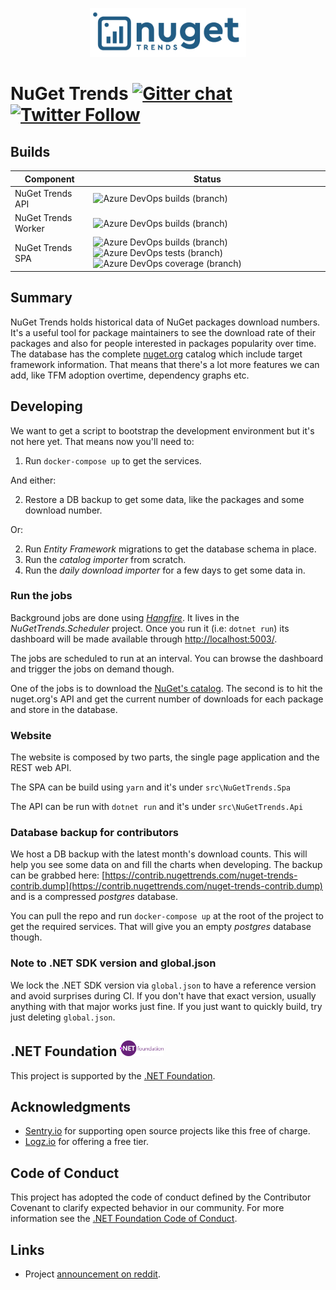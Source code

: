 <p align="center">
  <a href="https://nugettrends.com" target="_blank" align="center">
    <img src=".github/nuget-trends-full-logo.png" width="250">
  </a>
  <br />
</p>

# NuGet Trends [![Gitter chat](https://img.shields.io/gitter/room/NuGetTrends/Lobby.svg)](https://gitter.im/NuGetTrends/Lobby) [![Twitter Follow](https://img.shields.io/twitter/follow/NuGetTrends?label=NuGetTrends&style=social)](https://twitter.com/intent/follow?screen_name=NuGetTrends)

## Builds

| Component | Status |
|-----------|--------|
| NuGet Trends API | ![Azure DevOps builds (branch)](https://img.shields.io/azure-devops/build/nugettrends/nuget-trends/2/master)|
| NuGet Trends Worker | ![Azure DevOps builds (branch)](https://img.shields.io/azure-devops/build/nugettrends/nuget-trends/5/master) |
| NuGet Trends SPA | ![Azure DevOps builds (branch)](https://img.shields.io/azure-devops/build/nugettrends/nuget-trends/6/master) ![Azure DevOps tests (branch)](https://img.shields.io/azure-devops/tests/nugettrends/nuget-trends/6/master) ![Azure DevOps coverage (branch)](https://img.shields.io/azure-devops/coverage/nugettrends/nuget-trends/6/master) |

## Summary

NuGet Trends holds historical data of NuGet packages download numbers.
It's a useful tool for package maintainers to see the download rate of their packages and also for people interested in packages popularity over time.
The database has the complete [nuget.org](https://www.nuget.org/) catalog which include target framework information.
That means that there's a lot more features we can add, like TFM adoption overtime, dependency graphs etc.

## Developing

We want to get a script to bootstrap the development environment but it's not here yet.
That means now you'll need to:

1. Run `docker-compose up` to get the services.

And either:

2. Restore a DB backup to get some data, like the packages and some download number.

Or:

2. Run _Entity Framework_ migrations to get the database schema in place.
3. Run the _catalog importer_ from scratch.
4. Run the _daily download importer_ for a few days to get some data in.

### Run the jobs

Background jobs are done using [_Hangfire_](https://github.com/HangfireIO/Hangfire). It lives in the
_NuGetTrends.Scheduler_ project. Once you run it (i.e: `dotnet run`) its dashboard will be made available through [http://localhost:5003/](http://localhost:5003/).

The jobs are scheduled to run at an interval. You can browse the dashboard and trigger the jobs on demand though.

One of the jobs is to download the [NuGet's catalog](https://docs.microsoft.com/en-us/nuget/api/catalog-resource).
The second is to hit the nuget.org's API and get the current number of downloads for each package and store in the database.

### Website

The website is composed by two parts, the single page application and the REST web API.

The SPA can be build using `yarn` and it's under `src\NuGetTrends.Spa`

The API can be run with `dotnet run` and it's under `src\NuGetTrends.Api`

### Database backup for contributors

We host a DB backup with the latest month's download counts. This will help you see some data on and fill the charts when developing.
The backup can be grabbed here: [https://contrib.nugettrends.com/nuget-trends-contrib.dump](https://contrib.nugettrends.com/nuget-trends-contrib.dump) and is a compressed _postgres_ database.

You can pull the repo and run `docker-compose up` at the root of the project to get the required services.
That will give you an empty _postgres_ database though.

### Note to .NET SDK version and global.json

We lock the .NET SDK version via `global.json` to have a reference version and avoid surprises during CI.
If you don't have that exact version, usually anything with that major works just fine.
If you just want to quickly build, try just deleting `global.json`.

<h2>.NET Foundation
<a href="https://dotnetfoundation.org/" target="_blank" align="center;bottom">
<img src=".github/dotnetfoundationhorizontal.svg" width="70">
</a>
</h2>

This project is supported by the [.NET Foundation](https://dotnetfoundation.org).

## Acknowledgments

* [Sentry.io](https://sentry.io) for supporting open source projects like this free of charge.
* [Logz.io](https://logz.io) for offering a free tier.

## Code of Conduct

This project has adopted the code of conduct defined by the Contributor Covenant to clarify expected behavior in our community.
For more information see the [.NET Foundation Code of Conduct](https://dotnetfoundation.org/code-of-conduct).

## Links

* Project [announcement on reddit](https://www.reddit.com/r/dotnet/comments/ce0ffd/nugettrends_new_resource_for_net_library_authors/).
